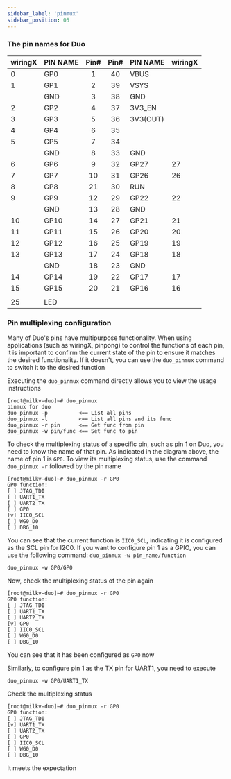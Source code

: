 ```yaml
---
sidebar_label: 'pinmux'
sidebar_position: 05
---
```


### The pin names  for Duo

|  wiringX  | PIN NAME  |               Pin#               |              Pin#               |  PIN NAME  |  wiringX  |
| --------- | --------- | :------------------------------: | :-----------------------------: | ---------- | --------- |
|     0     |    GP0    |  <div className='green'>1</div>  |  <div className='red'>40</div>  |    VBUS    |           |
|     1     |    GP1    |  <div className='green'>2</div>  |  <div className='red'>39</div>  |    VSYS    |           |
|           |    GND    |  <div className='black'>3</div>  | <div className='black'>38</div> |     GND    |           |
|     2     |    GP2    |  <div className='green'>4</div>  |                        37       |   3V3_EN   |           |
|     3     |    GP3    |  <div className='green'>5</div>  |   <div className='red'>36</div> |  3V3(OUT)  |           |
|     4     |    GP4    |  <div className='green'>6</div>  |                        35       |            |           |
|     5     |    GP5    |  <div className='green'>7</div>  |                        34       |            |           |
|           |    GND    |  <div className='black'>8</div>  | <div className='black'>33</div> |     GND    |           |
|     6     |    GP6    |  <div className='green'>9</div>  | <div className='green'>32</div> |    GP27    |     27    |
|     7     |    GP7    | <div className='green'>10</div>  | <div className='green'>31</div> |    GP26    |     26    |
|     8     |    GP8    | <div className='green'>21</div>  |                        30       |     RUN    |           |
|     9     |    GP9    | <div className='green'>12</div>  | <div className='green'>29</div> |    GP22    |     22    |
|           |    GND    | <div className='black'>13</div>  | <div className='black'>28</div> |     GND    |           |
|    10     |   GP10    | <div className='green'>14</div>  | <div className='green'>27</div> |    GP21    |     21    |
|    11     |   GP11    | <div className='green'>15</div>  | <div className='green'>26</div> |    GP20    |     20    |
|    12     |   GP12    | <div className='green'>16</div>  | <div className='green'>25</div> |    GP19    |     19    |
|    13     |   GP13    | <div className='green'>17</div>  | <div className='green'>24</div> |    GP18    |     18    |
|           |    GND    | <div className='black'>18</div>  | <div className='black'>23</div> |     GND    |           |
|    14     |   GP14    | <div className='green'>19</div>  | <div className='green'>22</div> |    GP17    |     17    |
|    15     |   GP15    | <div className='green'>20</div>  | <div className='green'>21</div> |    GP16    |     16    |
|           |           |                                  |                                 |            |           |
|    25     |    LED    |                                  |                                 |            |           |

### Pin multiplexing configuration

Many of Duo's pins have multipurpose functionality. When using applications (such as wiringX, pinpong) to control the functions of each pin, it is important to confirm the current state of the pin to ensure it matches the desired functionality. If it doesn't, you can use the `duo_pinmux` command to switch it to the desired function

Executing the `duo_pinmux` command directly allows you to view the usage instructions
```
[root@milkv-duo]~# duo_pinmux
pinmux for duo
duo_pinmux -p          <== List all pins
duo_pinmux -l          <== List all pins and its func
duo_pinmux -r pin      <== Get func from pin
duo_pinmux -w pin/func <== Set func to pin
```

To check the multiplexing status of a specific pin, such as pin 1 on Duo, you need to know the name of that pin. As indicated in the diagram above, the name of pin 1 is `GP0`. To view its multiplexing status, use the command `duo_pinmux -r` followed by the pin name
```
[root@milkv-duo]~# duo_pinmux -r GP0
GP0 function:
[ ] JTAG_TDI
[ ] UART1_TX
[ ] UART2_TX
[ ] GP0
[v] IIC0_SCL
[ ] WG0_D0
[ ] DBG_10
```
You can see that the current function is `IIC0_SCL`, indicating it is configured as the SCL pin for I2C0. If you want to configure pin 1 as a GPIO, you can use the following command: `duo_pinmux -w pin_name/function`
```
duo_pinmux -w GP0/GP0
```
Now, check the multiplexing status of the pin again
```
[root@milkv-duo]~# duo_pinmux -r GP0
GP0 function:
[ ] JTAG_TDI
[ ] UART1_TX
[ ] UART2_TX
[v] GP0
[ ] IIC0_SCL
[ ] WG0_D0
[ ] DBG_10
```
You can see that it has been configured as `GP0` now

Similarly, to configure pin 1 as the TX pin for UART1, you need to execute
```
duo_pinmux -w GP0/UART1_TX
```
Check the multiplexing status
```
[root@milkv-duo]~# duo_pinmux -r GP0
GP0 function:
[ ] JTAG_TDI
[v] UART1_TX
[ ] UART2_TX
[ ] GP0
[ ] IIC0_SCL
[ ] WG0_D0
[ ] DBG_10
```
It meets the expectation
